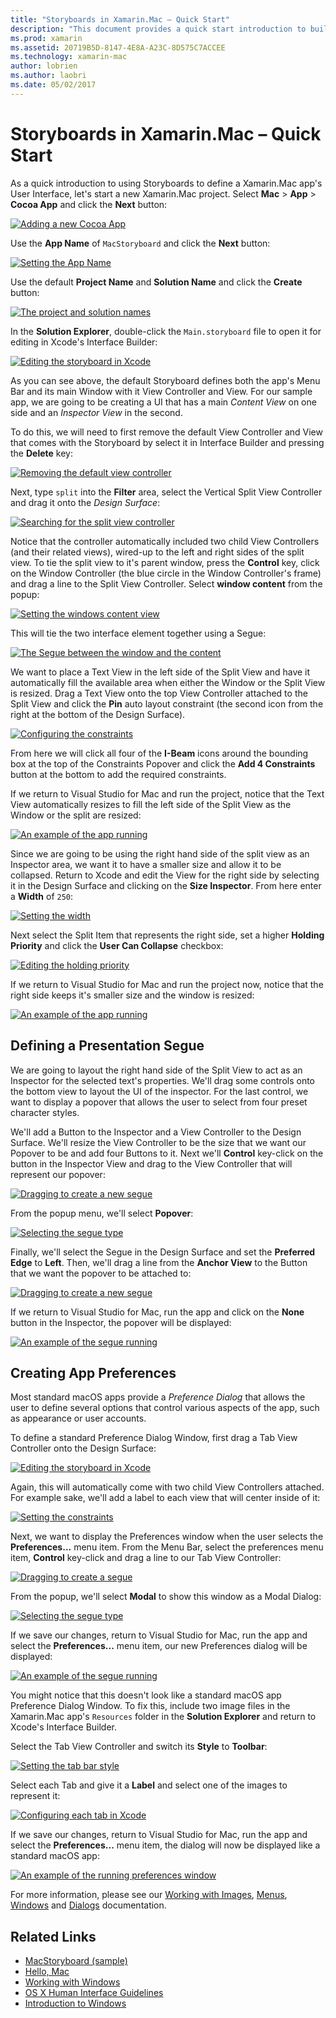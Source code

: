 ```yaml
---
title: "Storyboards in Xamarin.Mac – Quick Start"
description: "This document provides a quick start introduction to building macOS user interfaces with storyboards in Xamarin.Mac. It describes how to create a segue and create a preferences window."
ms.prod: xamarin
ms.assetid: 20719B5D-8147-4E8A-A23C-8D575C7ACCEE
ms.technology: xamarin-mac
author: lobrien
ms.author: laobri
ms.date: 05/02/2017
---
```


# Storyboards in Xamarin.Mac – Quick Start

As a quick introduction to using Storyboards to define a Xamarin.Mac app's User Interface, let's start a new Xamarin.Mac project. Select **Mac** > **App** > **Cocoa App** and click the **Next** button:

[![](quickstart-images/qs01.png "Adding a new Cocoa App")](quickstart-images/qs01.png#lightbox)

Use the **App Name** of `MacStoryboard` and click the **Next** button:

[![](quickstart-images/qs02.png "Setting the App Name")](quickstart-images/qs02.png#lightbox)

Use the default **Project Name** and **Solution Name** and click the **Create** button:

[![](quickstart-images/qs03.png "The project and solution names")](quickstart-images/qs03.png#lightbox)

In the **Solution Explorer**, double-click the `Main.storyboard` file to open it for editing in Xcode's Interface Builder:

[![](quickstart-images/qs04.png "Editing the storyboard in Xcode")](quickstart-images/qs04.png#lightbox)

As you can see above, the default Storyboard defines both the app's Menu Bar and its main Window with it View Controller and View. For our sample app, we are going to be creating a UI that has a main _Content View_ on one side and an _Inspector View_ in the second.

To do this, we will need to first remove the default View Controller and View that comes with the Storyboard by select it in Interface Builder and pressing the **Delete** key:

[![](quickstart-images/qs05.png "Removing the default view controller")](quickstart-images/qs05.png#lightbox)

Next, type `split` into the **Filter** area, select the Vertical Split View Controller and drag it onto the _Design Surface_:

[![](quickstart-images/qs06.png "Searching for the split view controller")](quickstart-images/qs06.png#lightbox)

Notice that the controller automatically included two child View Controllers (and their related views), wired-up to the left and right sides of the split view. To tie the split view to it's parent window, press the **Control** key, click on the Window Controller (the blue circle in the Window Controller's frame) and drag a line to the Split View Controller. Select **window content** from the popup:

[![](quickstart-images/qs07.png "Setting the windows content view")](quickstart-images/qs07.png#lightbox)

This will tie the two interface element together using a Segue:

[![](quickstart-images/qs08.png "The Segue between the window and the content")](quickstart-images/qs08.png#lightbox)

We want to place a Text View in the left side of the Split View and have it automatically fill the available area when either the Window or the Split View is resized. Drag a Text View onto the top View Controller attached to the Split View and click the **Pin** auto layout constraint (the second icon from the right at the bottom of the Design Surface).

[![](quickstart-images/qs09.png "Configuring the constraints")](quickstart-images/qs09.png#lightbox)

From here we will click all four of the **I-Beam** icons around the bounding box at the top of the Constraints Popover and click the **Add 4 Constraints** button at the bottom to add the required constraints.

If we return to Visual Studio for Mac and run the project, notice that the Text View automatically resizes to fill the left side of the Split View as the Window or the split are resized:

[![](quickstart-images/qs10.png "An example of the app running")](quickstart-images/qs10.png#lightbox)

Since we are going to be using the right hand side of the split view as an Inspector area, we want it to have a smaller size and allow it to be collapsed. Return to Xcode and edit the View for the right side by selecting it in the Design Surface and clicking on the **Size Inspector**. From here enter a **Width** of `250`:

[![](quickstart-images/qs11.png "Setting the width")](quickstart-images/qs11.png#lightbox)

Next select the Split Item that represents the right side, set a higher **Holding Priority** and click the **User Can Collapse** checkbox:

[![](quickstart-images/qs12.png "Editing the holding priority")](quickstart-images/qs12.png#lightbox)

If we return to Visual Studio for Mac and run the project now, notice that the right side keeps it's smaller size and the window is resized:

[![](quickstart-images/qs13.png "An example of the app running")](quickstart-images/qs13.png#lightbox)

<a name="Defining-a-Presentation-Segue" />

## Defining a Presentation Segue

We are going to layout the right hand side of the Split View to act as an Inspector for the selected text's properties. We'll drag some controls onto the bottom view to layout the UI of the inspector. For the last control, we want to display a popover that allows the user to select from four preset character styles.

We'll add a Button to the Inspector and a View Controller to the Design Surface. We'll resize the View Controller to be the size that we want our Popover to be and add four Buttons to it. Next we'll **Control** key-click on the button in the Inspector View and drag to the View Controller that will represent our popover:

[![](quickstart-images/qs14.png "Dragging to create a new segue")](quickstart-images/qs14.png#lightbox)

From the popup menu, we'll select **Popover**: 

[![](quickstart-images/qs15.png "Selecting the segue type")](quickstart-images/qs15.png#lightbox)

Finally, we'll select the Segue in the Design Surface and set the **Preferred Edge** to **Left**. Then, we'll drag a line from the **Anchor View** to the Button that we want the popover to be attached to:

[![](quickstart-images/qs16.png "Dragging to create a new segue")](quickstart-images/qs16.png#lightbox)

If we return to Visual Studio for Mac, run the app and click on the **None** button in the Inspector, the popover will be displayed:

[![](quickstart-images/qs17.png "An example of the segue running")](quickstart-images/qs17.png#lightbox)

<a name="Creating-App-Preferences" />

## Creating App Preferences

Most standard macOS apps provide a _Preference Dialog_ that allows the user to define several options that control various aspects of the app, such as appearance or user accounts.

To define a standard Preference Dialog Window, first drag a Tab View Controller onto the Design Surface:

[![](quickstart-images/qs18.png "Editing the storyboard in Xcode")](quickstart-images/qs18.png#lightbox)

Again, this will automatically come with two child View Controllers attached. For example sake, we'll add a label to each view that will center inside of it:

[![](quickstart-images/qs19.png "Setting the constraints")](quickstart-images/qs19.png#lightbox)

Next, we want to display the Preferences window when the user selects the **Preferences...** menu item. From the Menu Bar, select the preferences menu item, **Control** key-click and drag a line to our Tab View Controller:

[![](quickstart-images/qs20.png "Dragging to create a segue")](quickstart-images/qs20.png#lightbox)

From the popup, we'll select **Modal** to show this window as a Modal Dialog:

[![](quickstart-images/qs21.png "Selecting the segue type")](quickstart-images/qs21.png#lightbox)

If we save our changes, return to Visual Studio for Mac, run the app and select the **Preferences...** menu item, our new Preferences dialog will be displayed:

[![](quickstart-images/qs22.png "An example of the segue running")](quickstart-images/qs22.png#lightbox)

You might notice that this doesn't look like a standard macOS app Preference Dialog Window. To fix this, include two image files in the Xamarin.Mac app's `Resources` folder in the **Solution Explorer** and return to Xcode's Interface Builder.

Select the Tab View Controller and switch its **Style** to **Toolbar**: 

[![](quickstart-images/qs23.png "Setting the tab bar style")](quickstart-images/qs23.png#lightbox)

Select each Tab and give it a **Label** and select one of the images to represent it:

[![](quickstart-images/qs24.png "Configuring each tab in Xcode")](quickstart-images/qs24.png#lightbox)

If we save our changes, return to Visual Studio for Mac, run the app and select the **Preferences...** menu item, the dialog will now be displayed like a standard macOS app:

[![](quickstart-images/qs25.png "An example of the running preferences window")](quickstart-images/qs25.png#lightbox)

For more information, please see our [Working with Images](~/mac/app-fundamentals/image.md), [Menus](~/mac/user-interface/menu.md), [Windows](~/mac/user-interface/window.md) and [Dialogs](~/mac/user-interface/dialog.md) documentation.

## Related Links

- [MacStoryboard (sample)](https://developer.xamarin.com/samples/mac/MacStoryboard/)
- [Hello, Mac](~/mac/get-started/hello-mac.md)
- [Working with Windows](~/mac/user-interface/window.md)
- [OS X Human Interface Guidelines](https://developer.apple.com/library/mac/documentation/UserExperience/Conceptual/OSXHIGuidelines/)
- [Introduction to Windows](https://developer.apple.com/library/mac/documentation/Cocoa/Conceptual/WinPanel/Introduction.html#//apple_ref/doc/uid/10000031-SW1)
